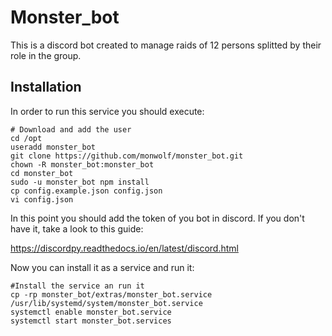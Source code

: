 # Monster_bot
This is a discord bot created to manage raids of 12 persons splitted by their role in the group.

## Installation

In order to run this service you should execute: 
```
# Download and add the user
cd /opt
useradd monster_bot
git clone https://github.com/monwolf/monster_bot.git
chown -R monster_bot:monster_bot
cd monster_bot
sudo -u monster_bot npm install
cp config.example.json config.json
vi config.json
```
In this point you should add the token of you bot in discord. If you don't have it, take a look to this guide:

https://discordpy.readthedocs.io/en/latest/discord.html


Now you can install it as a service and run it:

```
#Install the service an run it
cp -rp monster_bot/extras/monster_bot.service  /usr/lib/systemd/system/monster_bot.service
systemctl enable monster_bot.service
systemctl start monster_bot.services
```